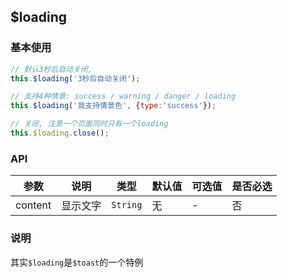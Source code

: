 ## $loading

### 基本使用
``` javascript
// 默认3秒后自动关闭,
this.$loading('3秒后自动关闭');

// 支持4种情景: success / warning / danger / loading
this.$loading('我支持情景色', {type:'success'});

// 关闭, 注意一个页面同时只有一个loading
this.$loading.close();
```

### API
| 参数 | 说明 | 类型 | 默认值 | 可选值 |是否必选
|-----------|-----------|-----------|-------------|-------------|-------------|
| content | 显示文字 | `String` | 无 |-|否|

### 说明
其实`$loading`是`$toast`的一个特例